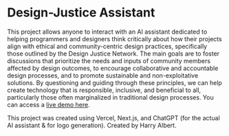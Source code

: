 # Design-Justice Assistant

This project allows anyone to interact with an AI assistant dedicated to helping programmers and designers think critically about how their projects align with ethical and community-centric design practices, specifically those outlined by the Design Justice Network. The main goals are to foster discussions that prioritize the needs and inputs of community members affected by design outcomes, to encourage collaborative and accountable design processes, and to promote sustainable and non-exploitative solutions. By questioning and guiding through these principles, we can help create technology that is responsible, inclusive, and beneficial to all, particularly those often marginalized in traditional design processes. You can access a [live demo here](https://design-justice-assistant.vercel.app/).

This project was created using Vercel, Next.js, and ChatGPT (for the actual AI assistant & for logo generation).
Created by Harry Albert.
